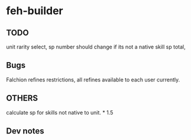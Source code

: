 # feh-builder

## TODO

unit rarity select,
sp number should change if its not a native skill
sp total,

## Bugs

Falchion refines restrictions, all refines available to each user currently.

## OTHERS

calculate sp for skills not native to unit. \* 1.5

## Dev notes
